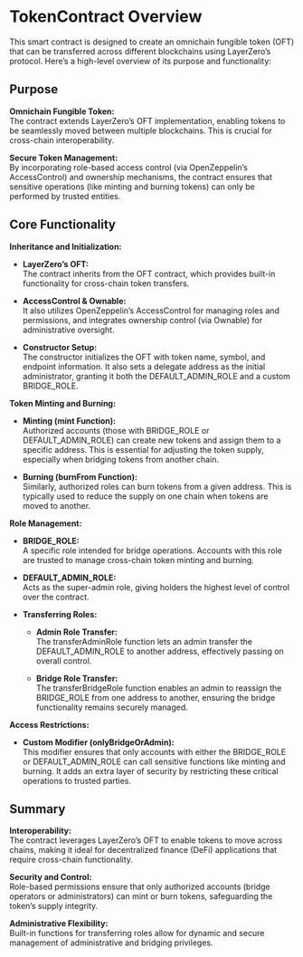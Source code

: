 # TokenContract Overview

This smart contract is designed to create an omnichain fungible token (OFT) that can be transferred across different blockchains using LayerZero’s protocol. Here’s a high-level overview of its purpose and functionality:

## Purpose

**Omnichain Fungible Token:**  
The contract extends LayerZero’s OFT implementation, enabling tokens to be seamlessly moved between multiple blockchains. This is crucial for cross-chain interoperability.

**Secure Token Management:**  
By incorporating role-based access control (via OpenZeppelin’s AccessControl) and ownership mechanisms, the contract ensures that sensitive operations (like minting and burning tokens) can only be performed by trusted entities.

## Core Functionality

**Inheritance and Initialization:**

- **LayerZero’s OFT:**  
  The contract inherits from the OFT contract, which provides built-in functionality for cross-chain token transfers.

- **AccessControl & Ownable:**  
  It also utilizes OpenZeppelin’s AccessControl for managing roles and permissions, and integrates ownership control (via Ownable) for administrative oversight.

- **Constructor Setup:**  
  The constructor initializes the OFT with token name, symbol, and endpoint information. It also sets a delegate address as the initial administrator, granting it both the DEFAULT_ADMIN_ROLE and a custom BRIDGE_ROLE.

**Token Minting and Burning:**

- **Minting (mint Function):**  
  Authorized accounts (those with BRIDGE_ROLE or DEFAULT_ADMIN_ROLE) can create new tokens and assign them to a specific address. This is essential for adjusting the token supply, especially when bridging tokens from another chain.

- **Burning (burnFrom Function):**  
  Similarly, authorized roles can burn tokens from a given address. This is typically used to reduce the supply on one chain when tokens are moved to another.

**Role Management:**

- **BRIDGE_ROLE:**  
  A specific role intended for bridge operations. Accounts with this role are trusted to manage cross-chain token minting and burning.

- **DEFAULT_ADMIN_ROLE:**  
  Acts as the super-admin role, giving holders the highest level of control over the contract.

- **Transferring Roles:**

  - **Admin Role Transfer:**  
    The transferAdminRole function lets an admin transfer the DEFAULT_ADMIN_ROLE to another address, effectively passing on overall control.

  - **Bridge Role Transfer:**  
    The transferBridgeRole function enables an admin to reassign the BRIDGE_ROLE from one address to another, ensuring the bridge functionality remains securely managed.

**Access Restrictions:**

- **Custom Modifier (onlyBridgeOrAdmin):**  
  This modifier ensures that only accounts with either the BRIDGE_ROLE or DEFAULT_ADMIN_ROLE can call sensitive functions like minting and burning. It adds an extra layer of security by restricting these critical operations to trusted parties.

## Summary

**Interoperability:**  
The contract leverages LayerZero’s OFT to enable tokens to move across chains, making it ideal for decentralized finance (DeFi) applications that require cross-chain functionality.

**Security and Control:**  
Role-based permissions ensure that only authorized accounts (bridge operators or administrators) can mint or burn tokens, safeguarding the token’s supply integrity.

**Administrative Flexibility:**  
Built-in functions for transferring roles allow for dynamic and secure management of administrative and bridging privileges.